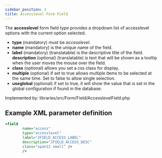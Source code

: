 ```yaml
---
sidebar_position: 2
title: Accesslevel Form Field
---
```




The **accesslevel** form field type provides a dropdown list of accesslevel options with the current option selected. 

-   **type** (mandatory) must be *accesslevel*.
-   **name** (mandatory) is the unique name of the field.
-   **label** (mandatory) (translatable) is the descriptive title of the
    field.
    **description** (optional) (translatable) is text that will be shown
     as a tooltip when the user moves the mouse over the field.
-   **class** (optional) allows you set a css class for display.
-   **multiple** (optional) if set to true allows multiple items to be selected at the same time. Set to false to allow single selection.
-  **useglobal** (optional) if set to true, it will show the value that is set in the global configuration if found in the database.

Implemented by: libraries/src/Form/Field/AccesslevelField.php

## Example XML parameter definition

```xml
<field
        name="access"
        type="accesslevel"
        label="JFIELD_ACCESS_LABEL"
        description="JFIELD_ACCESS_DESC"
        class="span12 small" />
        />
```
